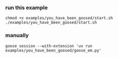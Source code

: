 ### run this example

```
chmod +x examples/you_have_been_goosed/start.sh
./examples/you_have_been_goosed/start.sh
```

### manually

```
goose session --with-extension 'uv run examples/you_have_been_goosed/goose_em.py'
```
